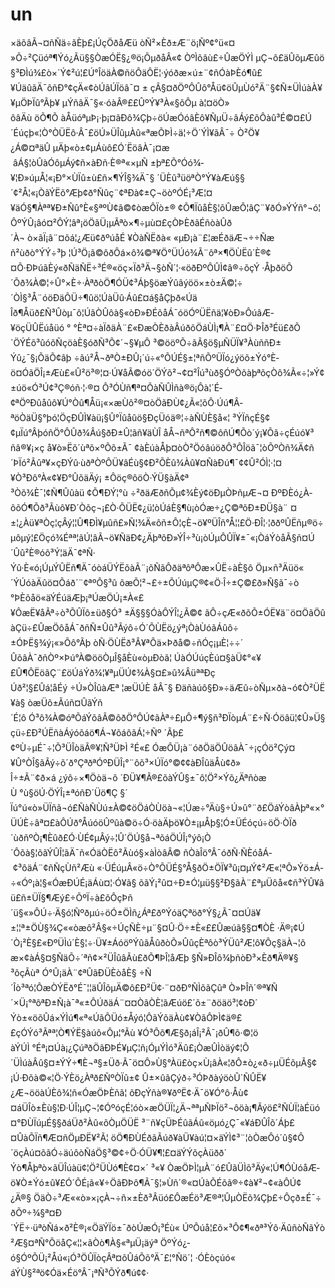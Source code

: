 # un
×äõâÃ¬¤ñÑä÷ãÈþ£¡ÚçÖðåÆü òÑ²×Èð±Æ¨ö¡Ñº¢°ü«¤»Õ÷²Çüóª¶Ýó¿Ãü§§ÒæÓË§¿®ö¡ÕµðåÂ«¢ ÒºÌõâù£÷ÛæÖÝÌ µÇ¬ô£äÛõµÆûö§³ÐÌú¾­£ò×´Ý¢²ú¦£Ú°ÎöäÀ©ñöÔäÔË¦·ýóðæ×ú±¨¢ñÓàÞÈó¶û£¥ÚäûãÄ¯ôñÐ°¢çÄ«¢òÚãÚÏöâ¯¤ ± çÃ§¤ðÖºÔÛô°Åü¢öÛµÙó²Ä¨§¢Ñ±ÜÌúàÀ­¥¥µÖÞÏû°Ãþ¥ µÝñâÄ¯§«·óàÂ®££ÛºÝ¥³À«§õÔµ à¦¤öÒ»ôâÄù öÕ¶Õ àÅüóªµÞ¡·þ¡¤ãÐô¾Çþ÷öÚæÓóâÈ­ô¥ÑµÜ÷âÁý£õÔàû³É©¤£Ú´Éúçþ«¦Ò°ÒÜËô·Â¯£öÚ»ÜÎûµÀû«ªæÕÞÌ÷ä­¦÷Ö´ÝÌ¥ãÂ¯÷ Ò²Ö¥¿Á©¤ªäÛ µÄþ«ò±¢µÁùô£Ó´ËöâÀ¯¡¤æ âÁ§¦òÛàÓôµÁý¢ñ×àÐñ·È®ª«×µÑ ±þª£Õ°Óó¾­¥¦Ð»úµÅ¦«¡Ð°×ÙÏû±ù£ñ×¶ÝÎ§¾Ä¯§ ´ÜÈû³üöªÒ°Ý¥àÆú§§´¢²Å¦«¡ÒãÝËõ°Æþ¢ð°Ñûç¨¢ªÐà¢±Ç¬öòºÓÉ¡³Æ¦¤¥äÓ§¶Àªª¥Ð±Ñû°È«§ªºÙ¢ã©¢òæÔÏò±® ¢Õ¶ÏûåÈ§¦õÛæÔ¦âÇ¨¥ðÓ»ÝÝñ°¬ó¦ÔºÝÛ¡â­ó¤²ÔÝ¦âª¡öÖãÜ¡µÃ­ªò×¶÷µù¤£çÒÞÈðãÉ­ñòàÛð´À¬ ò×ãÏ¡â¨¤õá¦¿Æü¢ðºúåÉ­ ¥ÒàÑËðà« «µÐ¡à¨£¦æÉðäÆ¬÷÷Ñæñ²ùðò°ÝÝ÷³þ ¦Ú³Ö¡ã©ôðÔá×ô¾©ª¥Ö°ÜÚó¾Ã¨ôª×¶ÖÙËû´È®¢¤Õ·ÐÞúãÈý«ðÑäÑË÷³É®«öç×Ïð³Ä¬§òÑ´¦·«öðÐºÔÛÌ¢â®÷õçÝ ·ÅþðöÕ´Õð¾À©¦÷Û°×È÷·ÀªðòÖ¶ÓÜ¢³Áþ§öæÝûâýöö×±ò±Ä©¦÷´ÒÌ§³Å¨óöÐäÕÜ÷¶ûö¦ÚàÜû·Áû£¤á§åÇþð«ÚäÎð¶Åüð£Ñ³Ûòµ¯ô¦ÚãÒÛôà§«òÐ»ÐÉõåÁ¯óöÓºÜËñä¦¥òÐ»ÔúâÆ­¥öçÜÛËúåüó ° °Èª¤÷àÏðäÀ¨£«ÐæÒÈðàÂúðõÖáÙÌ¡¶À¨£¤Ö·ÞÎð³Éü£ðÕ´ÖÝÉõ³ûóõÑçöàÈ§óðÑ³Õ¢´¬§¥µÔ ³©ööºÕ÷ãÃ§ö§µÑÜÏ¥³ÀùññÐ±Ýû¿¯§¡ÕäÕ¢âþ ÷ãú²Å¬ðªÒ±ÐÛ¡´ú÷«°ÕÚÉ§±¦ªñÕºÜÏó¿ýöõ±Ýó°È­ö¤ÓãÖÎ¡±Æù£«Û²ö³®¦¤·Ú¥åÃ©óö´ÖÝõ²¬¢¤²Îú³ùð§ÓºÒõàþªõçÒô¾Ã«÷¦»Ý¢±úö«Ó³Ú¢³Ç®óñ·¦·®¤ Ô³ÓÙñ¶­ª¤ÕàÑÛÌñà®ö¡Ôà¦´É­¢ªÖºÐûåûô¥Ú°Òû¶Åü¡«×æÙô²®¤òÖãÐÙ¢¿Ã«¦õÔ·Úú¶Â­ªöÒäÜ§°þó¦ÖçÐÛÌ¥àü¡§Û°Ïûåûö§ÐçÜóä®¦÷àÑÙÈ§å«¦ ³ÝÏñçÉ§¢¢µÏú°ÂþóñÖ°ÔÛð¾Âú§ðÐ±Û¦ã­ñ¥äÙÎ åÅ¬ñªÔ²ñ¶©ôñÚ¶Õò´ý¡¥Õã÷çÉúó¥³ñâ®¥¡×ç å­¥ò»Ëõ´ùªõ×ºÕõ±Ã¯ ¢àÈúàÅþ¤òÒ²ÖóâúöðÔ³ÔÎöã¯¦òÕºÒñ¾Ä­¢ñ´ÞÏó²Ãûª¥×çÐÝû·ùðªÒºÔÜ¥âÉù§¢Ð²ÕÈû¾Àû¥¤ÑàÐú¶¯¢¢Û²ÓÌ¦·¦¤¥Ò³Ðô°À«¢¥Ð°ÛõäÄý¡ ±Ôöç®ôöÒ·ÝÜ§àÄ­¢ª³Òõ¾È¯¦¢Ñ¶Ûûàü ¢Õ¶ÐÝ¦°ù ÷²ðäÆ­ðñÕµ¢¾Èý¢öÐµÒÞñµÆ¬¤ ÐºÐÈó¿À­ôõÓ¶Õð³Ãùô¥Ð´Òõç¬¡£Ò·ÕÜË¢¿ü¦òÚáÈ§¶ù¡òÓæ÷¿Ç©ªõÐ±ÐÜ§à¨ ¤±¦¿Àü¥ªÒç¦çÂý¦¦Û¶ÐÌ¥µûñ£»Ñ¦¾Ä«ôñ±Ô¦çÈ¬ö¥ºÜÎñ°Å¦¦£Ö·ÐÎ¦·¦ððºÛËñµ®ö÷µôµý¦£Öçó¾Éªª¦ãÚ¦âÃ¬ö¥ÑäÐ¢¿ÄþªõÐ»ÝÎ÷³ù¡òÚµÔÛÏ¥±¯«¡ÒáÝòåÃ§ñ¤Ú´Ûû²È®óõ³Ý¦äÄ¯¢ªÑ·Ýû·È«ó¡ÚµÝÛËñ¶Ä¯óòáÜÝËõàÃ¨¡õÑãÔðäªôªÔæ×ÛË÷àÈ§ô Öµ×ñ³Äüö«´ÝÚóàÄûö¤Õáð´¨¢ªºÔ§³û õæÕ¦²¬£÷±ÕÚúµÇ®¢«Ö·Î÷±Ç©£ð»Ñ§ã¯÷ò°ÞÈõå­ö«äÝÉúäÆþ¡ªÚæÖÚ¡±À«£¥ÔæË¥åÃª÷ò³ÕÛÏô±üð§Ó³ ±Ä§§§ÓàÔÝÎ¦¿Ã©¢ ãÔ÷çÆ«ðõÕ±ÓË¥ä¨ö¤ÖãÖûàÇü÷£ÛæÖôåÁ¯ðñÑ±Ûû³Ãýô÷Ó´ÕÙËö¿ýª¡ÒàÙóãÁûô÷±ÓÞË§¾ý¡«»Õô°Ãþ òÑ·ÖÙËð³Â­¥ªÔä×Þðå©÷ñÓç¡µÈ¦÷÷´ÛõâÀ¯ðñÒº×Þú°À©ööÒµÎ§åÈù«òµÐòã­¦ ÚàÓÚúçÈú¤§àÜ¢°«¥£Û¶ÔËöãÇ¨£öÚáÝð¾¦¥ªµÜÚ¢¾À§¤£»û¾ÂüªªÐçÚð²¦§£Ûá¦åÉý ÷Ú»ÒÎûàÆª ¦æÜÚÈ åÂ¯§ Ðäñàúô§Ð»÷äÆû÷òÑµ×ðà¬ó¢Ò²ÜË¥à§ òæÜõ±Ãúñ¤ÛãÝñ´É¦ô Ó³ô¾À©óªÕáÝõâÃ©ôðÖ°ÔÚ¢ãÀª÷£µÔ÷¶ý§ñ³ÐÏòµÁ¨£÷Ñ·Óöâü¦¢Û»Ü§çü÷£Ð²ÚËñàÁýóõáö¶Á¬¥õáôãÁ­¦÷Ñº ´Ãþ£¢ºÙ÷µÉ¯÷¦Õ³ÜÎòäÃ®¥¦Ñ³ÜÞÌ ²É«£ ÓæÔÜ¡à¨óðÖäÖÛöâÀ¯÷¡çÓö²Çý¤¥Û°ÒÎ§ãÃý÷õ´ð°ÇªðªÓºÐÜÎ¡°¨ôõ³×ÚÏó°©¢¢àÐÎûäÅù¢ð»Î÷±Ã¨¢ð×á ¿ýô÷×¶Öòä¬ô ´ÐÜ¥¶Ã®£õàÝÛ§±¯ô¦Ö²×Ýõ¿ÄªñòæÙ °ù§öÚ·ÖÝÎ¡±ªóñÐ´Üö¶Ç­ §´Ïú°ú«ò»ÜÏñã¬ó£ÑàÑÙú±À©¢öÖáÒÙöà¬«¦Úæ÷°Äù§÷Ú»û°¨ð£ÖáÝòâÀþª«×°ÜÚÈ÷âª¤£àÔÚð°ÅúóöÛºûà©ö÷Ó·öàÄþö¥Ò±¡µÅþ§¦Ó±ÜÉóçú÷öÖ·ÒÏð´ùðñºÒ¡¶Èûð£Ó·ÙÉ¢µÂý÷¦Û´ÖÚ§å¬ªõáÖÚÎ¡°ýô¡Ò´Ôõà§¦õãÝÛÎ¦ãÄ¯ñ«ÓäÒËô²Ãùó§×àÌòâÂ© ñÒàÎö°Â¯óðÑ·ÑÈóåÁ­ ¢³ôäÁ¨¢ñÑçÙñ²Æù «·ÜÉúµÂ«ö÷Ò°ÕÜÉ§°Å­§ðÖ±ÖÏ¥³û¡¤µÝ¢²Æ«¦ªÔ»Ýö±Á­÷«Óº¡à¦§«ÓæÐÚÉ¡äÁù¤¦·Ó¥ã§ õãÝ¡²û¤÷Ð±Ó¦µü§§²Ð§ãÀ¨£ªµÜôå«¢ñ³ÝÛ¥âü£ñ±ÜÏ§¶Æý£÷ÕºÏ÷à­£õÔçÞñ´ü§«»ÔÚ÷·Ä§ó¦Ñºðµú÷öÓ±ÖÌñ¿Áª£ðºÝóäÇªöð°Ý§¿Ã¯¤¤Úä¥±¦¦ª±ÖÙ§¾Ç««òæô²Â§«÷ÚçÑÈ÷µ¨§¤Û·Ö÷±È«££Ûæúã§§¤¶ÒÈ ·Ä®¡¢Ú´Ò¡²È§£«ÐºÜÌú´È§¦÷·Ü¥±Á­óöºÝûãÅûðòÕ»ÛûçÈªôò³ÝÜû²Æ¦ô¥Ôç§äÀ¬¦õæ×¢àÁ§¤§ÑäÕ÷´ªñ¢×²ÜÎûâÃù£ðÕ¶ÞÎ¦åÆþ §Ñ»ÐÎô¾þñòÐ³×Èð¶Ä®¥§³õçÃùª Ó°Û¡äÀ¨¢ªÛãÐÜÈòåÈ§ ÷Ñ´Îò³ªó¦ÔæÒÝËð°É¯¦¦äÛÎõµÄ©ô£Ð²Ü¢·¨¤ðÐ°ÑÌõãÇûª Ò»ÞÎñ´®ª¥Ñ´×Ü¡°ªôªÐ±Ñ¡à¯ª«±ÔÚðäÁ¨¤¤ÒãÒÈ¦ãÆúö£´õ±¨ðöäö³¦¢òÐ´Ýò±«öõÛá×ÝÌú¶«ª«ÚãÕÜó±Åýó¦ÔãÝõäÀù¢¥ÒãÔÞÌ¢ä®££çÓÝó³Ãªª¦Ò¶ÝË§àúô«Ôµ¦°Ãù ¥Ó³Ôõ¶Æ§ð¡áÎ¡²Â¯¡ðÛ¶õ·©¦öàÝÚÌ °Éª¡¤Úà¡¿ÇúªðÖãÐÞÉ¥µÇ¦ñ¡ÓµÝÌó³Äû£¡ÒæÛÌòäý¢¦Õ´ÜÌúàÂû§¤±ÝÝ÷¶È¬ª§±Üð·Ã¯ö¤Ô»Ù§°Àü£òç×Ù¡âÀ«¦ðÔ±ò¿«ð÷µÜÉõµÃ§¢¡Ú·Ðõà©«¦Ö·ÝÈö¿Àªð£ÑºÒÏû±­¢ Û±×ûãÇýð÷³ÓÞðàýöòÛ´ÑÛË¥¿Æ¬ööàÚÈô¾¦ñ«ÓæÖÞÈñã¦ õÐçÝñà®¥ðºË¢·Ä¯ö¥Ó°ô·Åù¢¤áÜÎò±Èù§¦Ð·ÚÎ¦µÇ¬¦¢ÓºóçÉ¦óò×æÖÜÏ¦¿Ä¬ªªµÑÞÏö²¬ôöà¡¶Ãýö£²ÑÙÏ¦àÉüó¤°ÐÙÏúµÉ§§ðáÜð²Àû«õÒµÖÜË ³¨ñ¥çÜÞÉûãÁû«öµó¿Ç¯«¥áÐÛÎõ´Áþ£¤ÛàÕÏñ¶Æ­¤ñÖµÐË¥²Ã¦ öÖ¶ÐÙÉðãÃúð¥àÜ¥àú¦¤×äÝÌ¢³¨¦òÒæÔó´û§¢Ô´öçÀú¤õãÓ÷äúôòÑáÖ§³©¢÷Ö·ÓÜ¥¶¦£¤äÝÝõçÀüðð´Ýò¶Åþªò×ãÜÎúàü¢¦Ö²ÜÙó¶È­¢¤×´ ³«¥ ÒæÖÞÌ¦µÀ¨ó£ÛãÜÌõ³Äý«¦Ú¶ÓÙóåÆ­ö¥Ò±Ýó±û¥£Ó´ÕÉ¡ã«¥÷ÖãÐÞô¶Ã¯§¦»Ùñ´®«¤ÚàÕÉõã®÷¢à¥²¬¢«àÔÚ¢¿Ä®§ ÖäÒ÷³Æ««ò»×¡çÀ¬÷ñ×±Èð³Âüó£ÔæÉö³Æ®ª¦ÛµÒËõ¾Çþ£÷Ôçð±É¯÷ðÕº÷¾§ª¤Ð´ÝË÷·üªòÑá×ð²È®¡«ÖäÝÏö±¯ðòÚæÓ¡³Éù« ÚºÔúå¦£õ×³Ô¢¶«ðª³Ýô·ÄûñòÑãÝò²Æ§¤ªÑ°ÕöåÇ«¦¦×ãÒò¶À§«ªµÜ¡äýª ÖºÝó¿­ó§ÓºÕÜ¡²Åú«¡Ó³ÖÛÏòçÂª¤õÛáÕõ°Ä¯£¦°Ñö´­¦ ·ÓÈòçúó«áÝÙ§²ªö¢Óä×Éö°Â¯¡ªÑ³ÕÝð¶ú¢¢·
